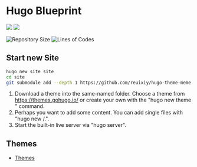 # Hugo Blueprint

[![](https://img.shields.io/github/workflow/status/accelerator-blueprints/hugo-blueprint/master)](https://github.com/ivankatliarchuk/ivankatliarchuk.github.io/actions?query=is%3Acompleted)
[![](https://img.shields.io/github/workflow/status/accelerator-blueprints/hugo-blueprint/check-markdown-links/master)](https://github.com/ivankatliarchuk/ivankatliarchuk.github.io/actions?query=is%3Acompleted)

![Repository Size](https://img.shields.io/github/repo-size/accelerator-blueprints/hugo-blueprint)
![Lines of Codes](https://img.shields.io/tokei/lines/github/accelerator-blueprints/hugo-blueprint)

## Start new Site

```sh
hugo new site site
cd site
git submodule add --depth 1 https://github.com/reuixiy/hugo-theme-meme.git themes/meme
```

1. Download a theme into the same-named folder.
   Choose a theme from https://themes.gohugo.io/ or
   create your own with the "hugo new theme <THEMENAME>" command.
2. Perhaps you want to add some content. You can add single files
   with "hugo new <SECTIONNAME>/<FILENAME>.<FORMAT>".
3. Start the built-in live server via "hugo server".

## Themes

- [Themes](https://themes.gohugo.io/)
